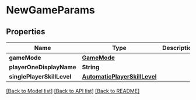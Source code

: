 # NewGameParams

## Properties
Name | Type | Description | Notes
------------ | ------------- | ------------- | -------------
**gameMode** | [**GameMode**](GameMode.md) |  | 
**playerOneDisplayName** | **String** |  | 
**singlePlayerSkillLevel** | [**AutomaticPlayerSkillLevel**](AutomaticPlayerSkillLevel.md) |  | [optional] 

[[Back to Model list]](../README.md#documentation-for-models) [[Back to API list]](../README.md#documentation-for-api-endpoints) [[Back to README]](../README.md)


